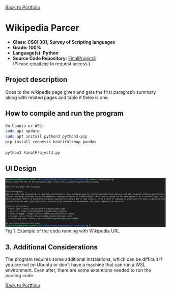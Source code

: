 [Back to Portfolio](./)

Wikipedia Parcer
===============

-   **Class: CSCI 301, Survey of Scripting languages** 
-   **Grade: 100%** 
-   **Language(s): Python** 
-   **Source Code Repository:** [FinalProject3](FinalProject3)  
    (Please [email me](mailto:MRLudwikowski@csustudent.net?subject=GitHub%20Access) to request access.)

## Project description

Goes to the wikipedia page given and gets the first paragraph summary along with related pages and table if there is one. 

## How to compile and run the program

```bash
On Ubuntu or WSL: 
sudo apt update
sudo apt install python3 python3-pip
pip install requests beutifulsoup pandas

python3 FinalProject3.py
```

## UI Design

![screenshot](images/Project3.png)  
Fig 1. Example of the code running with Wikipedia URL

## 3. Additional Considerations

The program requires some additional instalations, which can be difficult if you are not on Ubuntu or don't have a machine that can run a WSL environment. Even after, there are some extentions needed to run the parcing code. 

[Back to Portfolio](./)
